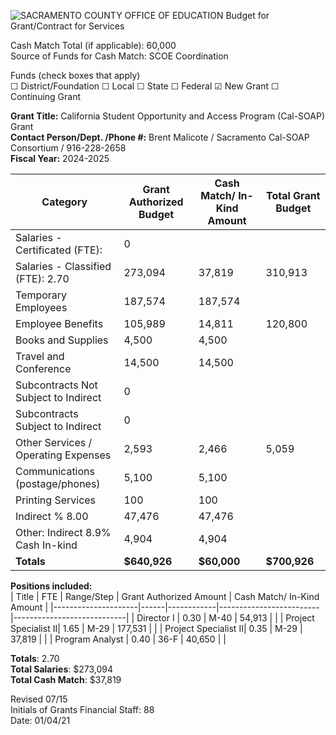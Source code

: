 <!-- Page 1 -->
![SACRAMENTO COUNTY OFFICE OF EDUCATION Budget for Grant/Contract for Services](https://via.placeholder.com/993x768.png?text=SACRAMENTO+COUNTY+OFFICE+OF+EDUCATION+Budget+for+Grant/Contract+for+Services)

Cash Match Total (if applicable): 60,000  
Source of Funds for Cash Match: SCOE Coordination  

Funds (check boxes that apply)  
☐ District/Foundation ☐ Local ☐ State ☐ Federal ☑ New Grant ☐ Continuing Grant  

**Grant Title:** California Student Opportunity and Access Program (Cal-SOAP) Grant  
**Contact Person/Dept. /Phone #:** Brent Malicote / Sacramento Cal-SOAP Consortium / 916-228-2658  
**Fiscal Year:** 2024-2025  

| Category                               | Grant Authorized Budget | Cash Match/ In-Kind Amount | Total Grant Budget |
|----------------------------------------|-------------------------|----------------------------|--------------------|
| Salaries - Certificated (FTE):        | 0                       |                            |                    |
| Salaries - Classified (FTE): 2.70      | 273,094                 | 37,819                     | 310,913            |
| Temporary Employees                    | 187,574                 | 187,574                    |                    |
| Employee Benefits                      | 105,989                 | 14,811                     | 120,800            |
| Books and Supplies                     | 4,500                   | 4,500                      |                    |
| Travel and Conference                  | 14,500                  | 14,500                     |                    |
| Subcontracts Not Subject to Indirect   | 0                       |                            |                    |
| Subcontracts Subject to Indirect       | 0                       |                            |                    |
| Other Services / Operating Expenses     | 2,593                   | 2,466                      | 5,059              |
| Communications (postage/phones)       | 5,100                   | 5,100                      |                    |
| Printing Services                      | 100                     | 100                        |                    |
| Indirect % 8.00                       | 47,476                  | 47,476                     |                    |
| Other: Indirect 8.9% Cash In-kind     | 4,904                   | 4,904                      |                    |
| **Totals**                             | **$640,926**           | **$60,000**                | **$700,926**       |

**Positions included:**  
| Title                | FTE  | Range/Step | Grant Authorized Amount | Cash Match/ In-Kind Amount |
|---------------------|------|------------|-------------------------|----------------------------|
| Director I          | 0.30 | M-40      | 54,913                  |                            |
| Project Specialist II| 1.65 | M-29      | 177,531                 |                            |
| Project Specialist II| 0.35 | M-29      | 37,819                  |                            |
| Program Analyst      | 0.40 | 36-F      | 40,650                  |                            |

**Totals**: 2.70  
**Total Salaries**: $273,094  
**Total Cash Match**: $37,819  

Revised 07/15  
Initials of Grants Financial Staff: 88  
Date: 01/04/21  
